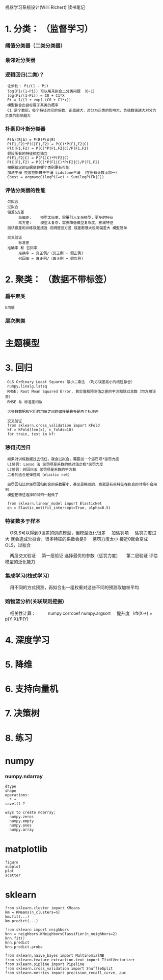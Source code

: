机器学习系统设计(Willi Richert) 读书笔记


# 1. 分类： （监督学习）
### 阈值分类器（二类分类器）
### 最邻近分类器
### 逻辑回归(二类)？
     让步比： Pi/(1 - Pi)
     log(Pi/(1-Pi)) 可以用来拟合二分类问题 （0-1）
     log(Pi/(1-Pi)) = C0 + C1*X
     Pi = 1/(1 + exp(-(C0 + C1*x))
     模型拟合出目标属于某类的概率
     C1 是个数组，每个特征对应的系数，正直越大，对分为正类的影响大，负值数值越大对分为负类的影响越大
      
### 朴素贝叶斯分类器 
     P(A)(B|A) = P(B)P(A|B)
     P(F1,F2)*P(C|F1,F2) = P(C)*P(F1,F2|C)
     P(C|F1,F2) = P(C)*P(F1,F2|C)/P(F1,F2)
     假设所有的特征相互独立
     P(F1,F2|C) = P(F1|C)*P(F2|C)
     P(C|F1,F2) = P(C)*P(F1|C)*P(F2|C)/P(F1,F2)
     根据给定的证据估算哪个类别更有可能
     加法平滑 拉普拉斯算子平滑 Lidstone平滑 （在所有计数上加一）
     Cbest = argmaxcC(logP(C=c) + Sum(logP(Fk|C))

### 评估分类器的性能
     欠拟合 
     过拟合
     偏差&方差
          高偏差:    模型太简单，需要引入复杂模型，更多的特征
          高方差:    模型太复杂，需要降低模型复杂度，删减特征
     测试误差和训练误差接近 说明是低方差 误差都很大说明偏差大 模型简单

     交叉验证
          标准差
     准确率 和 召回率
          准确率 = 真正例/（真正例 + 假正例)
          召回率 = 真正例/（真正例 + 假负例)
    

# 2. 聚类： （数据不带标签）
### 扁平聚类
    k均值
       
### 层次聚类

# 主题模型


# 3. 回归
     OLS Ordinary Least Squares 最小二乘法 （均方误差最小的线性拟合）
     numpy.linalg.lstsq 
     RMSE: Root Mean Squared Error, 真实值和预测值之差的平方和除以总数（均方根误差）
     RMSE 与 标准差相似

     大多数数据和它们的均值之间的偏移量最多是两个标准差

     交叉验证
     from sklearn.cross_validation import KFold
     kf = KFold(len(x), n_folds=10)
     for train, test in kf:
     
     
### 惩罚式回归
     如果对训练数据过去信任，就会过拟合，需要加一个惩罚项*惩罚力度
     L1惩罚: Lasso 法 惩罚项是系数的绝对值之和*惩罚力度
     L2惩罚：岭回归法 惩罚项是系数的平方和
     二者的结合是弹性网（elastic net）

     惩罚回归比非惩罚回归拟合的系数要小，甚至是稀疏的，也就是有些特征在拟合的时候不会用到
     模型把特征选择和回归一起做了

     from sklearn.linear_model import ElasticNet
     en = Elastic_net(fit_intercept=True, alpha=0.5)
   
### 特征数多于样本
     OSLS可以得到0误差的训练模型，但模型泛化很差
     加惩罚项
     惩罚力度过大 就会造成欠拟合，很多特征的系数会是0
     惩罚力度太小 接近0就会变成OLS，过拟合
     
     两层交叉验证
     第一层验证 选择最优的参数（惩罚力度）
     第二层验证 评估模型的泛化能力
     
### 集成学习(栈式学习）
     用不同的方式预测，再拟合出一组权重对这些不同的预测取加权平均
    
### 购物篮分析(关联规则挖掘)
     相关性计算：
          numpy.corrcoef
          numpy.argsort
     提升度   lift(X->) = p(Y|X)/P(Y)
     
     
# 4. 深度学习
# 5. 降维
# 6. 支持向量机
# 7. 决策树
# 8. 练习


# numpy
### numpy.ndarray
    dtype
    shape
    operations:
      * ~
    ravel() ?

    ways to create ndarray:
      numpy.zeros
      numpy.empty
      numpy.ones
      numpy.array

# matplotlib
    figure
    subplot
    plot
    scatter
  
  
# sklearn
    from sklearn.cluster import KMeans
    km = KMeans(n_clusters=n)
    km.fit(...)
    km.predict(...)
    
    from sklearn import neighbors
    knn = neighbors.KNeighborsClassifier(n_neighbors=2)
    knn.fit()
    knn.predict
    knn.predict.proba
    
    from sklearn.naive_bayes import MultinomialNB
    from sklearn.feature_extraction.text import TfidfVectorizer
    from sklearn.pipline import Pipeline
    from sklearn.cross_validation import ShuffleSplit
    from sklearn.metrics import precision_recall_curve, auc
